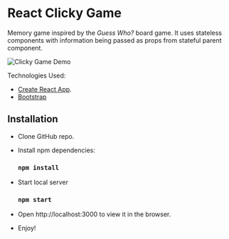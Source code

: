 # React Clicky Game

Memory game inspired by the  _Guess Who?_ board game. It uses stateless components with information being passed as props from stateful parent component. 

![Clicky Game Demo](https://whereispolaris.github.io/clicky-game/img/clicky-game-demo.gif "Clicky Game Demo")

Technologies Used:
- [Create React App](https://github.com/facebook/create-react-app).
- [Bootstrap](https://getbootstrap.com)


## Installation

- Clone GitHub repo.
- Install npm dependencies:

    ### `npm install`
- Start local server
    ### `npm start`

- Open http://localhost:3000 to view it in the browser.
- Enjoy!
